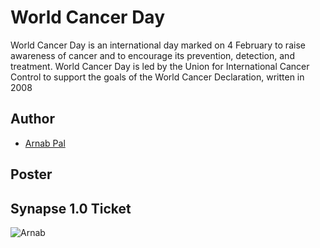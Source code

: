 # World Cancer Day

World Cancer Day is an international day marked on 4 February to raise awareness of cancer and to encourage its prevention, detection, and treatment. World Cancer Day is led by the Union for International Cancer Control to support the goals of the World Cancer Declaration, written in 2008

## Author
- [Arnab Pal](https://github.com/arnabpal16)

## Poster



## Synapse 1.0 Ticket

![Arnab](https://user-images.githubusercontent.com/109953155/214648453-07a3d7fd-4971-4921-93a8-860e3f9a63c4.png)


